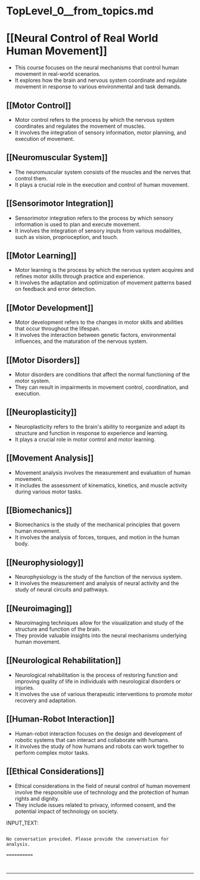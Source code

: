 # TopLevel_0__from_topics.md

# [[Neural Control of Real World Human Movement]]
- This course focuses on the neural mechanisms that control human movement in real-world scenarios.
- It explores how the brain and nervous system coordinate and regulate movement in response to various environmental and task demands.

## [[Motor Control]]
- Motor control refers to the process by which the nervous system coordinates and regulates the movement of muscles.
- It involves the integration of sensory information, motor planning, and execution of movement.

## [[Neuromuscular System]]
- The neuromuscular system consists of the muscles and the nerves that control them.
- It plays a crucial role in the execution and control of human movement.

## [[Sensorimotor Integration]]
- Sensorimotor integration refers to the process by which sensory information is used to plan and execute movement.
- It involves the integration of sensory inputs from various modalities, such as vision, proprioception, and touch.

## [[Motor Learning]]
- Motor learning is the process by which the nervous system acquires and refines motor skills through practice and experience.
- It involves the adaptation and optimization of movement patterns based on feedback and error detection.

## [[Motor Development]]
- Motor development refers to the changes in motor skills and abilities that occur throughout the lifespan.
- It involves the interaction between genetic factors, environmental influences, and the maturation of the nervous system.

## [[Motor Disorders]]
- Motor disorders are conditions that affect the normal functioning of the motor system.
- They can result in impairments in movement control, coordination, and execution.

## [[Neuroplasticity]]
- Neuroplasticity refers to the brain's ability to reorganize and adapt its structure and function in response to experience and learning.
- It plays a crucial role in motor control and motor learning.

## [[Movement Analysis]]
- Movement analysis involves the measurement and evaluation of human movement.
- It includes the assessment of kinematics, kinetics, and muscle activity during various motor tasks.

## [[Biomechanics]]
- Biomechanics is the study of the mechanical principles that govern human movement.
- It involves the analysis of forces, torques, and motion in the human body.

## [[Neurophysiology]]
- Neurophysiology is the study of the function of the nervous system.
- It involves the measurement and analysis of neural activity and the study of neural circuits and pathways.

## [[Neuroimaging]]
- Neuroimaging techniques allow for the visualization and study of the structure and function of the brain.
- They provide valuable insights into the neural mechanisms underlying human movement.

## [[Neurological Rehabilitation]]
- Neurological rehabilitation is the process of restoring function and improving quality of life in individuals with neurological disorders or injuries.
- It involves the use of various therapeutic interventions to promote motor recovery and adaptation.

## [[Human-Robot Interaction]]
- Human-robot interaction focuses on the design and development of robotic systems that can interact and collaborate with humans.
- It involves the study of how humans and robots can work together to perform complex motor tasks.

## [[Ethical Considerations]]
- Ethical considerations in the field of neural control of human movement involve the responsible use of technology and the protection of human rights and dignity.
- They include issues related to privacy, informed consent, and the potential impact of technology on society.

INPUT_TEXT:

```

No conversation provided. Please provide the conversation for analysis.

==========



```

___

